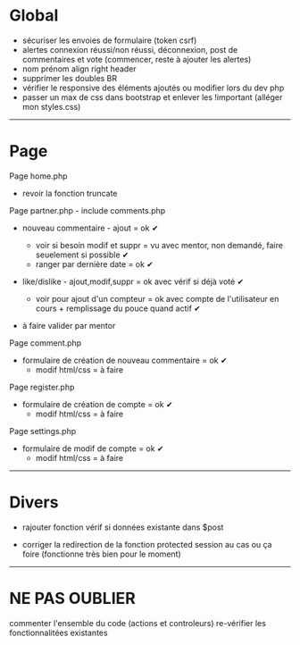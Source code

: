 # Global

  - sécuriser les envoies de formulaire (token csrf)
  - alertes connexion réussi/non réussi, déconnexion, post de commentaires et vote (commencer, reste à ajouter les alertes)
  - nom prénom align right header
  - supprimer les doubles BR
  - vérifier le responsive des éléments ajoutés ou modifier lors du dev php
  - passer un max de css dans bootstrap et enlever les !important (alléger mon styles.css)

***

# Page

Page home.php
  - revoir la fonction truncate

Page partner.php - include comments.php
  - nouveau commentaire - ajout = ok ✔
    - voir si besoin modif et suppr = vu avec mentor, non demandé, faire seuelement si possible ✔
    - ranger par dernière date = ok ✔

  - like/dislike - ajout,modif,suppr = ok avec vérif si déjà voté ✔
    - voir pour ajout d'un compteur = ok avec compte de l'utilisateur en cours + remplissage du pouce quand actif ✔

  - à faire valider par mentor

Page comment.php
  - formulaire de création de nouveau commentaire = ok ✔
    - modif html/css = à faire

Page register.php
  - formulaire de création de compte = ok ✔
    - modif html/css = à faire

Page settings.php
  - formulaire de modif de compte = ok ✔
    - modif html/css = à faire

 ***

# Divers

  - rajouter fonction vérif si données existante dans $post

  - corriger la redirection de la fonction protected session au cas ou ça foire (fonctionne très bien pour le moment)
  

***

# NE PAS OUBLIER

  commenter l'ensemble du code (actions et controleurs)
  re-vérifier les fonctionnalitées existantes
  


  

